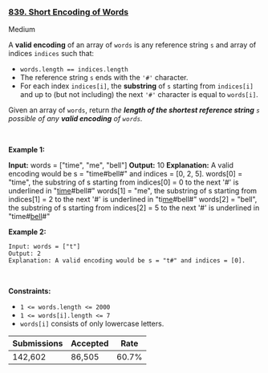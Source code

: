 ### [839. Short Encoding of Words](https://leetcode.com/problems/short-encoding-of-words/)

Medium

A __valid encoding__ of an array of `` words `` is any reference string `` s `` and array of indices `` indices `` such that:

*   `` words.length == indices.length ``
*   The reference string `` s `` ends with the `` '#' `` character.
*   For each index `` indices[i] ``, the __substring__ of `` s `` starting from `` indices[i] `` and up to (but not including) the next `` '#' `` character is equal to `` words[i] ``.

Given an array of `` words ``, return _the __length of the shortest reference string__ _`` s ``_ possible of any __valid encoding__ of _`` words ``_._

 

__Example 1:__

<strong>Input:</strong> words = ["time", "me", "bell"]
    <strong>Output:</strong> 10
    <strong>Explanation:</strong> A valid encoding would be s = "time#bell#" and indices = [0, 2, 5].
    words[0] = "time", the substring of s starting from indices[0] = 0 to the next '#' is underlined in "<u>time</u>#bell#"
    words[1] = "me", the substring of s starting from indices[1] = 2 to the next '#' is underlined in "ti<u>me</u>#bell#"
    words[2] = "bell", the substring of s starting from indices[2] = 5 to the next '#' is underlined in "time#<u>bell</u>#"

__Example 2:__

```
Input: words = ["t"]
Output: 2
Explanation: A valid encoding would be s = "t#" and indices = [0].
```

 

__Constraints:__

*   `` 1 <= words.length <= 2000 ``
*   `` 1 <= words[i].length <= 7 ``
*   `` words[i] `` consists of only lowercase letters.

| Submissions    | Accepted     | Rate   |
| -------------- | ------------ | ------ |
| 142,602 | 86,505 | 60.7% |